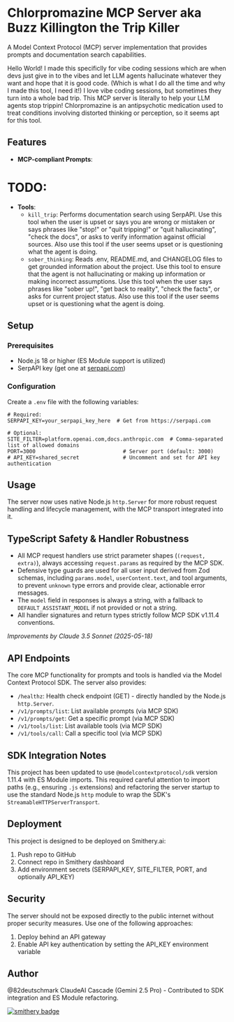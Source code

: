 # Chlorpromazine MCP Server aka Buzz Killington the Trip Killer

A Model Context Protocol (MCP) server implementation that provides prompts and documentation search capabilities.

Hello World!  I made this specificlly for vibe coding sessions which are when devs just give in to the vibes and let LLM agents hallucinate whatever they want and hope that it is good code.  (Which is what I do all the time and why I made this tool, I need it!) I love vibe coding sessions, but sometimes they turn into a whole bad trip. This MCP server is literally to help your LLM agents stop trippin! Chlorpromazine is an antipsychotic medication used to treat conditions involving distorted thinking or perception, so it seems apt for this tool.

## Features

- **MCP-compliant Prompts**:
# TODO:  
- **Tools**:
  - `kill_trip`: Performs documentation search using SerpAPI. Use this tool when the user is upset or says you are wrong or mistaken or says phrases like "stop!" or "quit tripping!" or "quit hallucinating", "check the docs", or asks to verify information against official sources. Also use this tool if the user seems upset or is questioning what the agent is doing.
  - `sober_thinking`: Reads .env, README.md, and CHANGELOG files to get grounded information about the project. Use this tool to ensure that the agent is not hallucinating or making up information or making incorrect assumptions. Use this tool when the user says phrases like "sober up!", "get back to reality", "check the facts", or asks for current project status. Also use this tool if the user seems upset or is questioning what the agent is doing.

## Setup

### Prerequisites

- Node.js 18 or higher (ES Module support is utilized)
- SerpAPI key (get one at [serpapi.com](https://serpapi.com))


### Configuration

Create a `.env` file with the following variables:

```env
# Required:
SERPAPI_KEY=your_serpapi_key_here  # Get from https://serpapi.com

# Optional:
SITE_FILTER=platform.openai.com,docs.anthropic.com  # Comma-separated list of allowed domains
PORT=3000                            # Server port (default: 3000)
# API_KEY=shared_secret              # Uncomment and set for API key authentication
```

## Usage

The server now uses native Node.js `http.Server` for more robust request handling and lifecycle management, with the MCP transport integrated into it.

## TypeScript Safety & Handler Robustness

- All MCP request handlers use strict parameter shapes (`(request, extra)`), always accessing `request.params` as required by the MCP SDK.
- Defensive type guards are used for all user input derived from Zod schemas, including `params.model`, `userContent.text`, and tool arguments, to prevent `unknown` type errors and provide clear, actionable error messages.
- The `model` field in responses is always a string, with a fallback to `DEFAULT_ASSISTANT_MODEL` if not provided or not a string.
- All handler signatures and return types strictly follow MCP SDK v1.11.4 conventions.

*Improvements by Claude 3.5 Sonnet (2025-05-18)*

## API Endpoints

The core MCP functionality for prompts and tools is handled via the Model Context Protocol SDK. The server also provides:

- `/healthz`: Health check endpoint (GET) - directly handled by the Node.js `http.Server`.
- `/v1/prompts/list`: List available prompts (via MCP SDK)
- `/v1/prompts/get`: Get a specific prompt (via MCP SDK)
- `/v1/tools/list`: List available tools (via MCP SDK)
- `/v1/tools/call`: Call a specific tool (via MCP SDK)

## SDK Integration Notes

This project has been updated to use `@modelcontextprotocol/sdk` version 1.11.4 with ES Module imports. This required careful attention to import paths (e.g., ensuring `.js` extensions) and refactoring the server startup to use the standard Node.js `http` module to wrap the SDK's `StreamableHTTPServerTransport`.

## Deployment

This project is designed to be deployed on Smithery.ai:

1. Push repo to GitHub
2. Connect repo in Smithery dashboard
3. Add environment secrets (SERPAPI_KEY, SITE_FILTER, PORT, and optionally API_KEY)

## Security

The server should not be exposed directly to the public internet without proper security measures. Use one of the following approaches:

1. Deploy behind an API gateway
2. Enable API key authentication by setting the API_KEY environment variable

## Author
@82deutschmark 
ClaudeAI
Cascade (Gemini 2.5 Pro) - Contributed to SDK integration and ES Module refactoring.

[![smithery badge](https://smithery.ai/badge/@82deutschmark/chlorpromazine-mcp)](https://smithery.ai/server/@82deutschmark/chlorpromazine-mcp)

